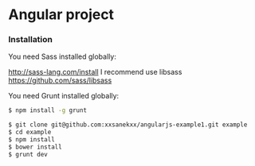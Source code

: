 # Angular project

### Installation

You need Sass installed globally:

http://sass-lang.com/install
I recommend use libsass https://github.com/sass/libsass

You need Grunt installed globally:

```sh
$ npm install -g grunt
```

```sh
$ git clone git@github.com:xxsanekxx/angularjs-example1.git example
$ cd example
$ npm install
$ bower install
$ grunt dev
```
